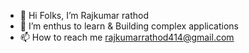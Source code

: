 - 👋 Hi Folks, I’m Rajkumar rathod
- 👀 I’m enthus to learn & Building complex applications
- 📫 How to reach me rajkumarrathod414@gmail.com
